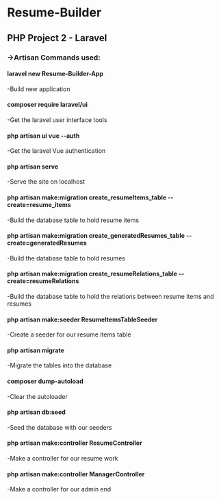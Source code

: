 # Resume-Builder
## PHP Project 2 - Laravel


### ->Artisan Commands used:

#### laravel new Resume-Builder-App
-Build new application
#### composer require laravel/ui
-Get the laravel user interface tools
#### php artisan ui vue --auth
-Get the laravel Vue authentication
#### php artisan serve
-Serve the site on localhost
#### php artisan make:migration create_resumeItems_table --create=resume_items
-Build the database table to hold resume items
#### php artisan make:migration create_generatedResumes_table --create=generatedResumes
-Build the database table to hold resumes
#### php artisan make:migration create_resumeRelations_table --create=resumeRelations
-Build the database table to hold the relations between resume items and resumes
#### php artisan make:seeder ResumeItemsTableSeeder
-Create a seeder for our resume items table
#### php artisan migrate
-Migrate the tables into the database
#### composer dump-autoload
-Clear the autoloader
#### php artisan db:seed
-Seed the database with our seeders
#### php artisan make:controller ResumeController
-Make a controller for our resume work
#### php artisan make:controller ManagerController
-Make a controller for our admin end
